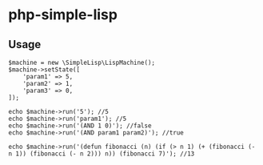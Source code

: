 # php-simple-lisp

## Usage

    $machine = new \SimpleLisp\LispMachine();
    $machine->setState([
        'param1' => 5,
        'param2' => 1,
        'param3' => 0,
    ]);

    echo $machine->run('5'); //5
    echo $machine->run('param1'); //5
    echo $machine->run('(AND 1 0)'); //false
    echo $machine->run('(AND param1 param2)'); //true

    echo $machine->run('(defun fibonacci (n) (if (> n 1) (+ (fibonacci (- n 1)) (fibonacci (- n 2))) n)) (fibonacci 7)'); //13